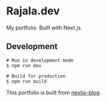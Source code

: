 # Rajala.dev

My portfolio. Built with Next.js.

## Development
```
# Run in development mode
$ npm run dev

# Build for production
$ npm run build
```

This portfolio is built from [nextjs-blog](https://nextjs.org/learn).